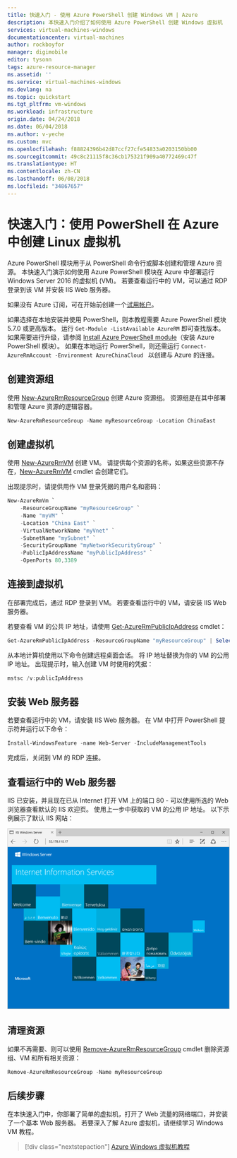 ```yaml
---
title: 快速入门 - 使用 Azure PowerShell 创建 Windows VM | Azure
description: 本快速入门介绍了如何使用 Azure PowerShell 创建 Windows 虚拟机
services: virtual-machines-windows
documentationcenter: virtual-machines
author: rockboyfor
manager: digimobile
editor: tysonn
tags: azure-resource-manager
ms.assetid: ''
ms.service: virtual-machines-windows
ms.devlang: na
ms.topic: quickstart
ms.tgt_pltfrm: vm-windows
ms.workload: infrastructure
origin.date: 04/24/2018
ms.date: 06/04/2018
ms.author: v-yeche
ms.custom: mvc
ms.openlocfilehash: f88824396b42d87ccf27cfe54833a0203150bb00
ms.sourcegitcommit: 49c8c21115f8c36cb175321f909a40772469c47f
ms.translationtype: HT
ms.contentlocale: zh-CN
ms.lasthandoff: 06/08/2018
ms.locfileid: "34867657"
---
```

# <a name="quickstart-create-a-linux-virtual-machine-in-azure-with-powershell"></a>快速入门：使用 PowerShell 在 Azure 中创建 Linux 虚拟机

Azure PowerShell 模块用于从 PowerShell 命令行或脚本创建和管理 Azure 资源。 本快速入门演示如何使用 Azure PowerShell 模块在 Azure 中部署运行 Windows Server 2016 的虚拟机 (VM)。 若要查看运行中的 VM，可以通过 RDP 登录到该 VM 并安装 IIS Web 服务器。

如果没有 Azure 订阅，可在开始前创建一个[试用帐户](https://www.azure.cn/pricing/1rmb-trial)。

<!--[!INCLUDE [cloud-shell-powershell](../../../includes/cloud-shell-powershell.md)]-->

如果选择在本地安装并使用 PowerShell，则本教程需要 Azure PowerShell 模块 5.7.0 或更高版本。 运行 `Get-Module -ListAvailable AzureRM` 即可查找版本。 如果需要进行升级，请参阅 [Install Azure PowerShell module](https://docs.microsoft.com/powershell/azure/install-azurerm-ps)（安装 Azure PowerShell 模块）。 如果在本地运行 PowerShell，则还需运行 `Connect-AzureRmAccount -Environment AzureChinaCloud ` 以创建与 Azure 的连接。

## <a name="create-resource-group"></a>创建资源组

使用 [New-AzureRmResourceGroup](https://docs.microsoft.com/powershell/module/azurerm.resources/new-azurermresourcegroup) 创建 Azure 资源组。 资源组是在其中部署和管理 Azure 资源的逻辑容器。

```powershell
New-AzureRmResourceGroup -Name myResourceGroup -Location ChinaEast
```

## <a name="create-virtual-machine"></a>创建虚拟机

使用 [New-AzureRmVM](https://docs.microsoft.com/powershell/module/azurerm.compute/new-azurermvm) 创建 VM。 请提供每个资源的名称，如果这些资源不存在，[New-AzureRmVM](https://docs.microsoft.com/powershell/module/azurerm.compute/new-azurermvm) cmdlet 会创建它们。

出现提示时，请提供用作 VM 登录凭据的用户名和密码：

```powershell
New-AzureRmVm `
    -ResourceGroupName "myResourceGroup" `
    -Name "myVM" `
    -Location "China East" `
    -VirtualNetworkName "myVnet" `
    -SubnetName "mySubnet" `
    -SecurityGroupName "myNetworkSecurityGroup" `
    -PublicIpAddressName "myPublicIpAddress" `
    -OpenPorts 80,3389
```

## <a name="connect-to-virtual-machine"></a>连接到虚拟机

在部署完成后，通过 RDP 登录到 VM。 若要查看运行中的 VM，请安装 IIS Web 服务器。

若要查看 VM 的公共 IP 地址，请使用 [Get-AzureRmPublicIpAddress](https://docs.microsoft.com/powershell/module/azurerm.network/get-azurermpublicipaddress) cmdlet：

```powershell
Get-AzureRmPublicIpAddress -ResourceGroupName "myResourceGroup" | Select "IpAddress"
```

从本地计算机使用以下命令创建远程桌面会话。 将 IP 地址替换为你的 VM 的公用 IP 地址。 出现提示时，输入创建 VM 时使用的凭据：

```powershell
mstsc /v:publicIpAddress
```

## <a name="install-web-server"></a>安装 Web 服务器

若要查看运行中的 VM，请安装 IIS Web 服务器。 在 VM 中打开 PowerShell 提示符并运行以下命令：

```powershell
Install-WindowsFeature -name Web-Server -IncludeManagementTools
```

完成后，关闭到 VM 的 RDP 连接。

## <a name="view-the-web-server-in-action"></a>查看运行中的 Web 服务器

IIS 已安装，并且现在已从 Internet 打开 VM 上的端口 80 - 可以使用所选的 Web 浏览器查看默认的 IIS 欢迎页。 使用上一步中获取的 VM 的公用 IP 地址。 以下示例展示了默认 IIS 网站：

![IIS 默认站点](./media/quick-create-powershell/default-iis-website.png)

## <a name="clean-up-resources"></a>清理资源

如果不再需要、则可以使用 [Remove-AzureRmResourceGroup](https://docs.microsoft.com/powershell/module/azurerm.resources/remove-azurermresourcegroup) cmdlet 删除资源组、VM 和所有相关资源：

```powershell
Remove-AzureRmResourceGroup -Name myResourceGroup
```

## <a name="next-steps"></a>后续步骤

在本快速入门中，你部署了简单的虚拟机，打开了 Web 流量的网络端口，并安装了一个基本 Web 服务器。 若要深入了解 Azure 虚拟机，请继续学习 Windows VM 教程。

> [!div class="nextstepaction"]
> [Azure Windows 虚拟机教程](./tutorial-manage-vm.md)
<!--Update_Description: update meta properties -->